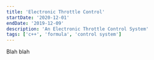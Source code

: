 ```yaml
---
title: 'Electronic Throttle Control'
startDate: '2020-12-01'
endDate: '2019-12-09'
description: 'An Electronic Throttle Control System'
tags: ['c++', 'formula', 'control system']
---
```


Blah blah
